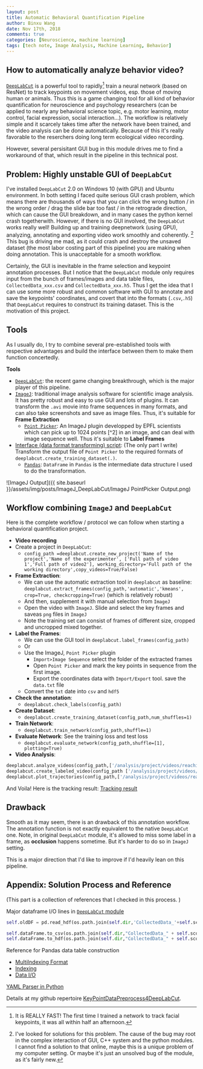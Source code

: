 ```yaml
---
layout: post
title: Automatic Behavioral Quantification Pipeline 
author: Binxu Wang
date: Nov 17th, 2018
comments: true
categories: [Neuroscience, machine learning]
tags: [tech note, Image Analysis, Machine Learning, Behavior]
---
```


## How to automatically analyze behavior video? 

[`DeepLabCut`](https://github.com/AlexEMG/DeepLabCut) is a powerful tool to rapidly[^0] train a neural network (based on ResNet) to track keypoints on movement videos, esp. those of moving human or animals. Thus this is a game changing tool for all kind of behavior quantification for neuroscience and psychology researchers (can be applied to nearly any behavioral science topic, e.g. motor learning, motor control, facial expression, social interaction...). The workflow is relatively simple and it scarcely takes time after the network have been trained, and the video analysis can be done automatically. Because of this it's really favorable to the reserchers doing long term ecological video recording. 

However, several persisitant GUI bug in this module drives me to find a workaround of that, which result in the pipeline in this technical post. 

[^0]: It is REALLY FAST! The first time I trained a network to track facial keypoints, it was all within half an afternoon. 

## Problem: Highly unstable GUI of `DeepLabCut` 
I've installed `DeepLabCut` 2.0 on Windows 10 (with GPU) and Ubuntu environment. In both setting I faced quite serious GUI crash problem, which means there are thousands of ways that you can click the wrong button / in the wrong order / drag the slide bar too fast / in the retrograde direction, which can cause the GUI breakdown, and in many cases the python kernel crash togetherwith. However, if there is no GUI involved, the `DeepLabCut` works really well! Building up and training deepnetwork (using GPU), analyzing, annotating and exporting video work smoothly and coherently. [^1] This bug is driving me mad, as it could crash and destroy the unsaved dataset (the most labor costing part of this pipeline) you are making when doing annotation. This is unacceptable for a smooth workflow. 

Certainly, the GUI is inevitable in the frame selection and keypoint annotation processes. But I notice that the `DeepLabCut` module only requires input from the bunch of frames/images and data table files, `CollectedData_xxx.csv` and `CollectedData_xxx.h5`. Thus I get the idea that I can use some more robust and common software with GUI to annotate and save the keypoints' coordinates, and covert that into the formats (`.csv`,`.h5`) that `DeepLabCut` requires to construct its training dataset. This is the motivation of this project. 

[^1]: I've looked for solutions for this problem. The cause of the bug may  root in the complex interaction of GUI, C++ system and the python modules. I cannot find a solution to that online, maybe this is a unique problem of my computer setting. Or maybe it's just an unsolved bug of the module, as it's fairly new. 

## Tools

As I usually do, I try to combine several pre-established tools with respective advantages and build the interface between them to make them function concertedly. 

**Tools**

* [`DeepLabCut`](https://github.com/AlexEMG/DeepLabCut): the recent game changing breakthrough, which is the major player of this pipeline. 
* [`ImageJ`](https://imagej.nih.gov/ij/download.html): traditional image analysis software for scientific image analysis. It has pretty robust and easy to use GUI and lots of plugins. It can transform the `.avi` movie into frame sequences in many formats, and can also take screenshots and save as image files. Thus, it's suitable for **Frame Extraction**
    * [`Point Picker`](http://bigwww.epfl.ch/thevenaz/pointpicker/):  An ImageJ plugin developped by EPFL scientists which can pick up to 1024 points [^2] in an image, and can deal with image sequence well. Thus it's suitable to **Label Frames** 
* [Interface (data format transforming) script](https://github.com/Animadversio/KeyPointDataPreprocess4DeepLabCut/blob/master/PointPickerDataTransform.ipynb): (The only part I write) Transform the output file of `Point Picker` to the required formats of `deeplabcut.create_training_dataset(.)`. 
    * [`Pandas`](https://pandas.pydata.org/pandas-docs/stable/): `DataFrame` in `Pandas` is the intermediate data structure I used to do the transformation. 

![ImageJ Output]({{ site.baseurl }}/assets/img/posts/ImageJ_DeepLabCut/ImageJ PointPicker Output.png)

## Workflow combining `ImageJ` and `DeepLabCut`
Here is the complete workflow / protocol we can follow when starting a behavioral quantification project. 

* **Video recording**
* Create a project in `DeepLabCut`: 
    - `config_path =deeplabcut.create_new_project('Name of the project','Name of the experimenter', ['Full path of video 1','Full path of video2'], working_directory='Full path of the working directory',copy_videos=True/False)`
* **Frame Extraction**: 
    - We can use the automatic extraction tool in `deeplabcut` as baseline: `deeplabcut.extract_frames(config_path,'automatic','kmeans', crop=True, checkcropping=True)` (which is relatively robust)
    * And then, supplement it with manual selection from `ImageJ` 
    * Open the video with `ImageJ`. Slide and select the key frames and saveas `png` files in `ImageJ`
    * Note the training set can consist of frames of different size, cropped and uncropped mixed together. 
* **Label the Frames**:
    - We can use the GUI tool in `deeplabcut.label_frames(config_path)`
    - Or
    - Use the ImageJ, `Point Picker` plugin
        + `Import>Image Sequence` select the folder of the extracted frames
        + Open `Point Picker` and mark the key points in sequence from the first image. 
        + Export the coordinates data with `Import/Export` tool. save the `data.txt` file
    - Convert the `txt` date into `csv` and `hdf5`
* **Check the annotation**: 
    - `deeplabcut.check_labels(config_path)`
* **Create Dataset**: 
    - `deeplabcut.create_training_dataset(config_path,num_shuffles=1)`
* **Train Network**: 
    - `deeplabcut.train_network(config_path,shuffle=1)`
* **Evaluate Network**: See the training loss and test loss
    - `deeplabcut.evaluate_network(config_path,shuffle=[1], plotting=True)`
* **Video Analysis**: 
``` python
deeplabcut.analyze_videos(config_path,['/analysis/project/videos/reachingvideo1.avi'], shuffle=1, save_as_csv=True)
deeplabcut.create_labeled_video(config_path ['/analysis/project/videos/reachingvideo1.avi','/analysis/project/videos/reachingvideo2.avi'])
deeplabcut.plot_trajectories(config_path,['/analysis/project/videos/reachingvideo1.avi'])
```

And Voila! Here is the tracking result: [Tracking result](https://github.com/Animadversio/KeyPointDataPreprocess4DeepLabCut/blob/master/TrackedFaceClip.gif)


## Drawback
Smooth as it may seem, there is an drawback of this annotation workflow. The annotation function is not exactly equivalent to the native `DeepLabCut` one. Note, in original `DeepLabCut` module, it's allowed to miss some label in a frame, as **occlusion** happens sometime. But it's harder to do so in `ImageJ` setting. 

This is a major direction that I'd like to improve if I'd heavily lean on this pipeline. 


## Appendix: Solution Process and Reference
(This part is a collection of references that I checked in this process. )

Major dataframe I/O lines in [`DeepLabCut` module](https://github.com/AlexEMG/DeepLabCut/blob/master/deeplabcut/generate_training_dataset/labeling_toolbox.py) 
```python
self.oldDF = pd.read_hdf(os.path.join(self.dir,'CollectedData_'+self.scorer+'.h5'),'df_with_missing')

self.dataFrame.to_csv(os.path.join(self.dir,"CollectedData_" + self.scorer + ".csv"))
self.dataFrame.to_hdf(os.path.join(self.dir,"CollectedData_" + self.scorer + '.h5'),'df_with_missing',format='table', mode='w')
```

Reference for Pandas data table construction

* [MultiIndexing Format](https://pandas.pydata.org/pandas-docs/stable/generated/pandas.MultiIndex.html)
* [Indexing](https://pandas.pydata.org/pandas-docs/stable/indexing.html)
* [Data I/O](https://pandas.pydata.org/pandas-docs/stable/io.html#csv-text-files)

[YAML Parser in Python](https://stackoverflow.com/questions/1773805/how-can-i-parse-a-yaml-file-in-python)

Details at my github repertoire [KeyPointDataPreprocess4DeepLabCut](https://github.com/Animadversio/KeyPointDataPreprocess4DeepLabCut). 





